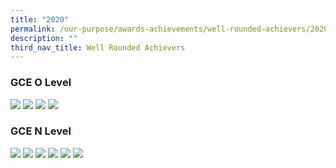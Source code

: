 ```yaml
---
title: "2020"
permalink: /our-purpose/awards-achievements/well-rounded-achievers/2020
description: ""
third_nav_title: Well Rounded Achievers
---
```

### GCE O Level
![](/images/2020%20O%20lvl%201.jpg)
![](/images/2020%20O%20lvl%202.jpg)
![](/images/2020%20O%20lvl%203.jpg)
![](/images/2020%20O%20lvl%204.jpg)

### GCE N Level
![](/images/2020%20N%20lvl%201.jpg)
![](/images/2020%20N%20lvl%202.jpg)
![](/images/2020%20N%20lvl%203.jpg)
![](/images/2020%20N%20lvl%204.jpg)
![](/images/2020%20N%20lvl%205.jpg)
![](/images/2020%20N%20lvl%206.jpg)